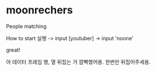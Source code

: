 # moonrechers
People matching

How to start
실행 -> input [youtuber] -> input 'noone'

great!

아 데이터 프레임 행, 열 뒤집는 거 깜빡했어용. 한번만 뒤집어주세용.
